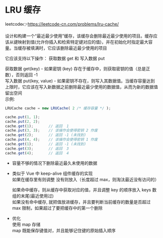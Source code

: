 # LRU 缓存  
leetcode👉https://leetcode-cn.com/problems/lru-cache/  

设计和构建一个“最近最少使用”缓存，该缓存会删除最近最少使用的项目。缓存应该从键映射到值(允许你插入和检索特定键对应的值)，并在初始化时指定最大容量。当缓存被填满时，它应该删除最近最少使用的项目

它应该支持以下操作： 获取数据 get 和 写入数据 put

获取数据 get(key) - 如果密钥 (key) 存在于缓存中，则获取密钥的值（总是正数），否则返回 -1  
写入数据 put(key, value) - 如果密钥不存在，则写入其数据值。当缓存容量达到上限时，它应该在写入新数据之前删除最近最少使用的数据值，从而为新的数据值留出空间  
示例:  
```js
LRUCache cache = new LRUCache( 2 /* 缓存容量 */ );

cache.put(1, 1);
cache.put(2, 2);
cache.get(1);       // 返回  1
cache.put(3, 3);    // 该操作会使得密钥 2 作废
cache.get(2);       // 返回 -1 (未找到)
cache.put(4, 4);    // 该操作会使得密钥 1 作废
cache.get(1);       // 返回 -1 (未找到)
cache.get(3);       // 返回  3
cache.get(4);       // 返回  4
```

- 容量不够的情况下删除最近最久未使用的数据  

- 类似于 Vue 中 keep-alive 组件缓存的实现  
  如果在缓存里有则调整 
  没有则放入（长度超过 max，则淘汰最近没有访问的）  

  如果命中缓存，则从缓存中获取对应的值，并且调整 key 的顺序放入 keys 数组的末尾(最近使用过)  
  如果没有命中缓存, 就把值放进缓存，并且要判断当前缓存的数量是否超过 max 限制，如果超过了要把缓存中的第一个删除  

- 优化  
  使用 map 存储  
  map 既能保存键值对，并且能够记住键的原始插入顺序  